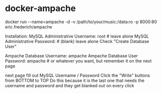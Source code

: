 docker-ampache
==============

docker run --name=ampache -d -v /path/to/your/music:/data:ro -p 8000:80 eric.frederich/ampache

Installation:
MySQL Administrative Username: root # leave alone
MySQL Administrative Password:      # (blank) leave alone
Check "Create Database User"

Ampache Database Username: ampache
Ampache Database User Password: ampache # or whatever you want, but remember it on the next page

next page fill out MySQL Username / Password
Click the "Write" buttons from BOTTOM to TOP
Do this because it is the last one that needs the username and password and they get blanked out on every click